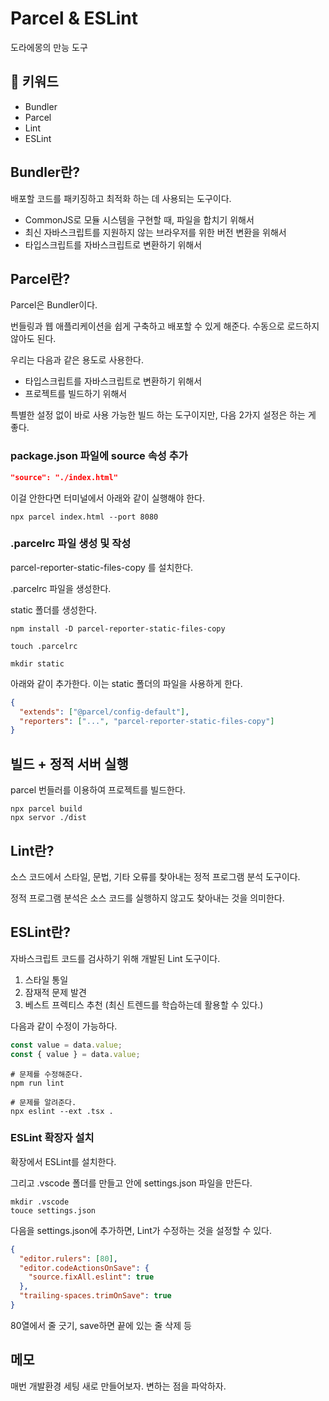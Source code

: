 # Parcel & ESLint

도라에몽의 만능 도구

## :whale2: 키워드

* Bundler
* Parcel
* Lint
* ESLint

## Bundler란?

배포할 코드를 패키징하고 최적화 하는 데 사용되는 도구이다.

* CommonJS로 모듈 시스템을 구현할 때, 파일을 합치기 위해서
* 최신 자바스크립트를 지원하지 않는 브라우저를 위한 버전 변환을 위해서
* 타입스크립트를 자바스크립트로 변환하기 위해서

## Parcel란?

Parcel은 Bundler이다.

번들링과 웹 애플리케이션을 쉽게 구축하고 배포할 수 있게 해준다.  수동으로 로드하지 않아도 된다.

우리는 다음과 같은 용도로 사용한다.

* 타입스크립트를 자바스크립트로 변환하기 위해서
* 프로젝트를 빌드하기 위해서

특별한 설정 없이 바로 사용 가능한 빌드 하는 도구이지만, 다음 2가지 설정은 하는 게 좋다.

### package.json 파일에 source 속성 추가

```json
"source": "./index.html"
```

이걸 안한다면 터미널에서 아래와 같이 실행해야 한다.

```shell
npx parcel index.html --port 8080
```

### .parcelrc 파일 생성 및 작성

parcel-reporter-static-files-copy 를 설치한다.

.parcelrc 파일을 생성한다.

static 폴더를 생성한다.

```shell
npm install -D parcel-reporter-static-files-copy

touch .parcelrc

mkdir static
```

아래와 같이 추가한다. 이는 static 폴더의 파일을 사용하게 한다.

```json
{
  "extends": ["@parcel/config-default"],
  "reporters": ["...", "parcel-reporter-static-files-copy"]
}
```

## 빌드 + 정적 서버 실행

parcel 번들러를 이용하여 프로젝트를 빌드한다.

```shell
npx parcel build
npx servor ./dist
```

## Lint란?

소스 코드에서 스타일, 문법, 기타 오류를 찾아내는 정적 프로그램 분석 도구이다.

정적 프로그램 분석은 소스 코드를 실행하지 않고도 찾아내는 것을 의미한다.

## ESLint란?

자바스크립트 코드를 검사하기 위해 개발된 Lint 도구이다.

1. 스타일 통일
2. 잠재적 문제 발견
3. 베스트 프렉티스 추천 (최신 트렌드를 학습하는데 활용할 수 있다.)

다음과 같이 수정이 가능하다.

```javascript
const value = data.value;
const { value } = data.value;
```

```shell
# 문제를 수정해준다.
npm run lint

# 문제를 알려준다.
npx eslint --ext .tsx .
```

### ESLint 확장자 설치

확장에서 ESLint를 설치한다.

그리고 .vscode 폴더를 만들고 안에 settings.json 파일을 만든다.

```shell
mkdir .vscode
touce settings.json
```

다음을 settings.json에 추가하면, Lint가 수정하는 것을 설정할 수 있다.

```json
{
  "editor.rulers": [80],
  "editor.codeActionsOnSave": {
    "source.fixAll.eslint": true
  },
  "trailing-spaces.trimOnSave": true
}
```

80열에서 줄 긋기, save하면 끝에 있는 줄 삭제 등

## 메모

매번 개발환경 세팅 새로 만들어보자. 변하는 점을 파악하자.

